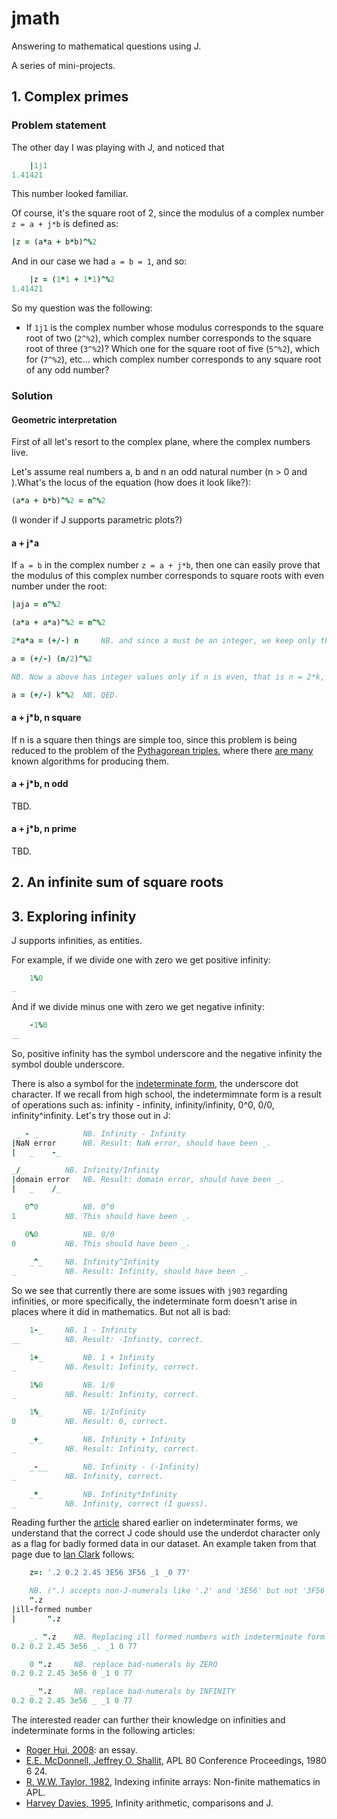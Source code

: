 # jmath
Answering to mathematical questions using J.

A series of mini-projects.

## 1. Complex primes

### Problem statement

The other day I was playing with J, and noticed that

```j
	|1j1
1.41421
```

This number looked familiar. 

Of course, it's the square root of 2, since the modulus of a complex number `z = a + j*b` is defined as:

```j
|z = (a*a + b*b)^%2
```

And in our case we had `a = b = 1`, and so:

```j
	|z = (1*1 + 1*1)^%2
1.41421
```

So my question was the following:

- If `1j1` is the complex number whose modulus corresponds to the square root of two (`2^%2`), which complex number corresponds to the square root of three (`3^%2`)? Which one for the square root of five (`5^%2`), which for (`7^%2`), etc... which complex number corresponds to any square root of any odd number?

### Solution

#### Geometric interpretation

First of all let's resort to the complex plane, where the complex numbers live.

Let's assume real numbers a, b and n an odd natural number (n > 0 and ).What's the locus of the equation (how does it look like?):

```j
(a*a + b*b)^%2 = n^%2
```

(I wonder if J supports parametric plots?)

#### a + j\*a

 If `a = b` in the complex number `z = a + j*b`, then one can easily prove that the modulus of this complex number corresponds to square roots with even number under the root:

```j
|aja = n^%2 

(a*a + a*a)^%2 = n^%2

2*a*a = (+/-) n 	NB. and since a must be an integer, we keep only the positive value in the RHS

a = (+/-) (n/2)^%2

NB. Now a above has integer values only if n is even, that is n = 2*k, for k in {1, 2, 3, ...}

a = (+/-) k^%2 	NB. QED.
```

#### a + j\*b, n square

If n is a square then things are simple too, since this problem is being reduced to the problem of the [Pythagorean triples](https://en.wikipedia.org/wiki/Pythagorean_triple), where there [are many](https://en.wikipedia.org/wiki/Formulas_for_generating_Pythagorean_triples) known algorithms for producing them.

#### a + j\*b, n odd

TBD.

#### a + j\*b, n prime

TBD.

## 2. An infinite sum of square roots

## 3. Exploring infinity

J supports infinities, as entities.

For example, if we divide one with zero we get positive infinity:

```j
	1%0
_
```

And if we divide minus one with zero we get negative infinity:

```j
	-1%0
__
```

So, positive infinity has the symbol underscore and the negative infinity the symbol double underscore.

There is also a symbol for the [indeterminate form](https://code.jsoftware.com/wiki/Vocabulary/underdot), the underscore dot character. If we recall from high school, the indetermimnate form is a result of operations such as: infinity - infinity, infinity/infinity, 0^0, 0/0, infinity^infinity. Let's try those out in J:

```j
 _ - _			NB. Infinity - Infinity
|NaN error		NB. Result: NaN error, should have been _.
|   _    -_

_/_			NB. Infinity/Infinity
|domain error	NB. Result: domain error, should have been _.
|   _    /_

   0^0			NB. 0^0
1 			NB. This should have been _.

   0%0			NB. 0/0
0			NB. This should have been _.
   
	_^_		NB. Infinity^Infinity
_			NB. Result: Infinity, should have been _.
```

So we see that currently there are some issues with `j903` regarding infinities, or more specifically, the indeterminate form doesn't arise in places where it did in mathematics. But not all is bad:

```j
	1-_		NB. 1 - Infinity
__			NB. Result: -Infinity, correct.

	1+_ 		NB. 1 + Infinity
_ 			NB. Result: Infinity, correct.

	1%0 		NB. 1/0
_ 			NB. Result: Infinity, correct.

	1%_ 		NB. 1/Infinity
0 			NB. Result: 0, correct.

	_+_ 		NB. Infinity + Infinity
_ 			NB. Result: Infinity, correct.

	_-__ 		NB. Infinity - (-Infinity)
_ 			NB. Infinity, correct.

	_*_ 		NB. Infinity*Infinity
_ 			NB. Infinity, correct (I guess).
```

Reading further the [article](https://code.jsoftware.com/wiki/Vocabulary/underdot) shared earlier on indeterminater forms, we understand that the correct J code should use the underdot character only as a flag for badly formed data in our dataset. An example taken from that page due to [Ian Clark](https://code.jsoftware.com/wiki/User:Ian_Clark) follows:

```j
	z=: '.2 0.2 2.45 3E56 3F56 _1 _0 77'

	NB. (".) accepts non-J-numerals like '.2' and '3E56' but not '3F56' ...
   	".z
|ill-formed number
|       ".z

   	_. ".z    NB. Replacing ill formed numbers with indeterminate form _.
0.2 0.2 2.45 3e56 _. _1 0 77

   	0 ".z     NB. replace bad-numerals by ZERO
0.2 0.2 2.45 3e56 0 _1 0 77

   	_ ".z     NB. replace bad-numerals by INFINITY
0.2 0.2 2.45 3e56 _ _1 0 77
```

The interested reader can further their knowledge on infinities and indeterminate forms in the following articles:
- [Roger Hui, 2008](https://code.jsoftware.com/wiki/Essays/Indeterminate): an essay.
- [E.E. McDonnell, Jeffrey O. Shallit](https://www.jsoftware.com/papers/eem/infinity.htm), APL 80 Conference Proceedings, 1980 6 24.
- [R. W.W. Taylor, 1982](https://dl.acm.org/doi/10.1145/390006.802264), Indexing infinite arrays: Non-finite mathematics in APL.
- [Harvey Davies, 1995](https://dl.acm.org/doi/10.1145/206913.206953), Infinity arithmetic, comparisons and J.
